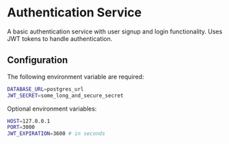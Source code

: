 # Authentication Service
A basic authentication service with user signup and login functionality. Uses JWT tokens to handle authentication.

## Configuration
The following environment variable are required:
```bash
DATABASE_URL=postgres_url
JWT_SECRET=some_long_and_secure_secret
```

Optional environment variables:
```bash
HOST=127.0.0.1
PORT=3000
JWT_EXPIRATION=3600 # in seconds
```